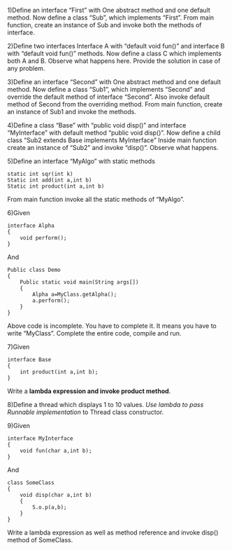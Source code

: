 
1)Define an interface “First” with 
	One abstract method and one default method.
Now define a class “Sub”, which implements “First”.
From main function, create an instance of Sub and invoke both the methods of interface.

2)Define two interfaces
        Interface A with “default void fun()” and interface B with “default void fun()” methods.
Now define a class C which implements both A and B.
Observe what happens here. Provide the solution in case of any problem.

3)Define an interface “Second” with 
	One abstract method and one default method.
Now define a class “Sub1”, which implements “Second” and override the default method of interface “Second”. Also invoke default method of Second from the overriding method.
From main function, create an instance of Sub1 and invoke the methods.

4)Define a class “Base” with  “public void disp()” and interface “MyInterface” with default method “public void disp()”.
Now define a child class “Sub2 extends Base implements MyInterface”
Inside main function create an instance of “Sub2” and invoke “disp()”.
Observe what happens.

5)Define an interface “MyAlgo” with static methods

    static int sqr(int k)
    Static int add(int a,int b)
    Static int product(int a,int b)

From main function invoke all the static methods of “MyAlgo”.

6)Given

    interface Alpha
    {
    	void perform();
    }

And

    Public class Demo
    {
    	Public static void main(String args[])
    	{
    		Alpha a=MyClass.getAlpha();
	    	a.perform();
	    }
    }

Above code is incomplete. You have to complete it. It means you have to write “MyClass”.
Complete the entire code, compile and run.



7)Given

    interface Base
    {
    	int product(int a,int b);
    }

Write a **lambda expression and invoke product method**.

8)Define a thread which displays 1 to 10 values. 
	*Use lambda to pass Runnable implementation* to Thread class constructor.
	
9)Given

    interface MyInterface
    {
    	void fun(char a,int b);
    }
And

    class SomeClass
    {
	    void disp(char a,int b)
	    {
	    	S.o.p(a,b);
	    }
    }

Write a lambda expression as well as method reference and invoke disp() method of SomeClass.
